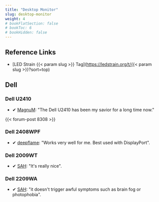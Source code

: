 ```yaml
---
title: "Desktop Monitor"
slug: desktop-monitor
weight: 4
# bookFlatSection: false
# bookToc: 6
# bookHidden: false
---
```


## Reference Links
* [LED Strain {{< param slug >}} Tag](https://ledstrain.org/t/{{< param slug >}}?sort=top)


## Dell

### Dell U2410

* ✔ [MagnuM](https://ledstrain.org/d/320-monitor-buying-guide-2018/12): "The Dell U2410 has been my savior for a long time now."

{{< forum-post 8308 >}}

### Dell 2408WPF

* ✔ [deepflame](https://ledstrain.org/d/1030-should-i-buy-ccfl-monitor/2): "Works very well for me. Best used with DisplayPort".

### Dell 2009WT

* ✔ [SAH](https://ledstrain.org/d/1530-what-to-choose-6-bit-or-8bit-ccfl-ips-or-tn/2): "It's really nice".

### Dell 2209WA 

* ✔ [SAH](https://ledstrain.org/d/1530-what-to-choose-6-bit-or-8bit-ccfl-ips-or-tn/2): "it doesn't trigger awful symptoms such as brain fog or photophobia".
